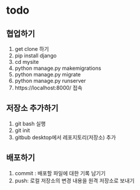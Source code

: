 # todo

## 협업하기

1. get clone 하기
2. pip install django
3. cd mysite
4. python manage.py makemigrations
5. python manage.py migrate
6. python manage.py runserver
7. https://localhost:8000/ 접속

## 저장소 추가하기
1. git bash 실행
2. git init
3. gitbub desktop에서 레포지토리(저장소) 추가

## 배포하기
1. commit : 배포할 파일에 대한 기록 남기기
2. push: 로컬 저장소의 변경 내용을 원격 저장소로 보내기